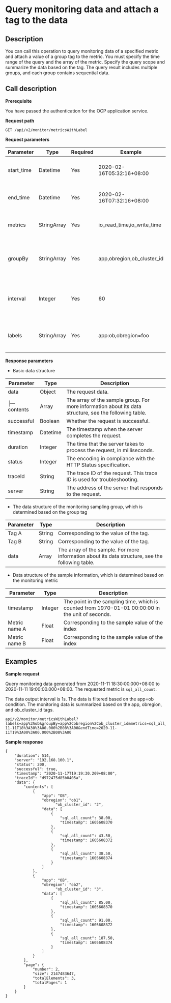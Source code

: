 Query monitoring data and attach a tag to the data
=======================================================================



**Description**
------------------------------------

You can call this operation to query monitoring data of a specified metric and attach a value of a group tag to the metric. You must specify the time range of the query and the array of the metric. Specify the query scope and summarize the data based on the tag. The query result includes multiple groups, and each group contains sequential data.

**Call description**
-----------------------------------------

**Prerequisite**

You have passed the authentication for the OCP application service.

**Request path**

`GET /api/v2/monitor/metricsWithLabel`

**Request parameters**


| Parameter  |    Type     | Required |          Example           |                         Description                          |
|------------|-------------|----------|----------------------------|--------------------------------------------------------------|
| start_time | Datetime    | Yes      | 2020-02-16T05:32:16+08:00  | The start time of the monitoring data.                       |
| end_time   | Datetime    | Yes      | 2020-02-16T07:32:16+08:00  | The end time of the monitoring data.                         |
| metrics    | StringArray | Yes      | io_read_time,io_write_time | The array of the monitoring metric.                          |
| groupBy    | StringArray | Yes      | app,obregion,ob_cluster_id | The tag used for summarizing the monitoring data.            |
| interval   | Integer     | Yes      | 60                         | The interval of the monitoring data, in the unit of seconds. |
| labels     | StringArray | Yes      | app:ob,obregion=foo        | The filter condition of the monitoring data.                 |



**Response parameters**

* Basic data structure






|  Parameter  |   Type   |                                              Description                                               |
|-------------|----------|--------------------------------------------------------------------------------------------------------|
| data        | Object   | The request data.                                                                                      |
| ├─ contents | Array    | The array of the sample group. For more information about its data structure, see the following table. |
| successful  | Boolean  | Whether the request is successful.                                                                     |
| timestamp   | Datetime | The timestamp when the server completes the request.                                                   |
| duration    | Integer  | The time that the server takes to process the request, in milliseconds.                                |
| status      | Integer  | The encoding in compliance with the HTTP Status specification.                                         |
| traceId     | String   | The trace ID of the request. This trace ID is used for troubleshooting.                                |
| server      | String   | The address of the server that responds to the request.                                                |



* The data structure of the monitoring sampling group, which is determined based on the group tag






| Parameter |  Type  |                                           Description                                            |
|-----------|--------|--------------------------------------------------------------------------------------------------|
| Tag A     | String | Corresponding to the value of the tag.                                                           |
| Tag B     | String | Corresponding to the value of the tag.                                                           |
| data      | Array  | The array of the sample. For more information about its data structure, see the following table. |



* Data structure of the sample information, which is determined based on the monitoring metric






|   Parameter   |  Type   |                                            Description                                            |
|---------------|---------|---------------------------------------------------------------------------------------------------|
| timestamp     | Integer | The point in the sampling time, which is counted from 1970-01-01 00:00:00 in the unit of seconds. |
| Metric name A | Float   | Corresponding to the sample value of the index                                                    |
| Metric name B | Float   | Corresponding to the sample value of the index                                                    |



**Examples**
---------------------------------

**Sample request**

Query monitoring data generated from 2020-11-11 18:30:00.000+08:00 to 2020-11-11 19:00:00.000+08:00. The requested metric is `sql_all_count`.

The data output interval is 1s. The data is filtered based on the app=ob condition. The monitoring data is summarized based on the app, obregion, and ob_cluster_id tags.

```code
api/v2/monitor/metricsWithLabel?labels=app%3Aob&groupBy=app%2Cobregion%2Cob_cluster_id&metrics=sql_all_count&interval=1&limit=5&2020-11-11T18%3A30%3A00.000%2B08%3A00&endTime=2020-11-11T19%3A00%3A00.000%2B08%3A00
```



**Sample response**

```code
{
    "duration": 514,
    "server": "192.168.100.1",
    "status": 200,
    "successful": true,
    "timestamp": "2020-11-17T19:19:30.209+08:00",
    "traceId": "d972475d85b0405a",
    "data": {
        "contents": [
            {
                "app": "OB",
                "obregion": "ob1",
                      "ob_cluster_id": "2",
                "data": [
                    {
                        "sql_all_count": 38.00,
                        "timestamp": 1605608370
                    },
                    {
                        "sql_all_count": 43.50,
                        "timestamp": 1605608372
                    },
                    {
                        "sql_all_count": 38.50,
                        "timestamp": 1605608374
                    }
                ]
            },
            {
                "app": "OB",
                "obregion": "ob2",
                      "ob_cluster_id": "3",
                "data": [
                    {
                        "sql_all_count": 85.00,
                        "timestamp": 1605608370
                    },
                    {
                        "sql_all_count": 91.00,
                        "timestamp": 1605608372
                    },
                    {
                        "sql_all_count": 187.50,
                        "timestamp": 1605608374
                    }
                ]
            }
        ],
        "page": {
            "number": 2,
            "size": 2147483647,
            "totalElements": 3,
            "totalPages": 1
        }
    }
}
```
